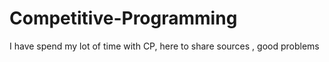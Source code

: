 # Competitive-Programming
I have spend my lot of time with CP, here to share sources , good problems
